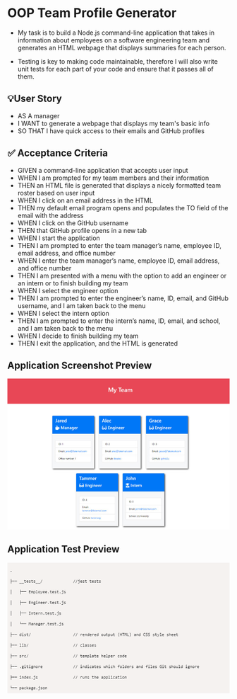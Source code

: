 # OOP Team Profile Generator

- My task is to build a Node.js command-line application that takes in information about employees on a software engineering team and generates an HTML webpage that displays summaries for each person.

- Testing is key to making code maintainable, therefore I will also write unit tests for each part of your code and ensure that it passes all of them.

## :bulb:User Story

- AS A manager
- I WANT to generate a webpage that displays my team's basic info
- SO THAT I have quick access to their emails and GitHub profiles

## :white_check_mark: Acceptance Criteria

- GIVEN a command-line application that accepts user input
- WHEN I am prompted for my team members and their information
- THEN an HTML file is generated that displays a nicely formatted team roster based on user input
- WHEN I click on an email address in the HTML
- THEN my default email program opens and populates the TO field of the email with the address
- WHEN I click on the GitHub username
- THEN that GitHub profile opens in a new tab
- WHEN I start the application
- THEN I am prompted to enter the team manager’s name, employee ID, email address, and office number
- WHEN I enter the team manager’s name, employee ID, email address, and office number
- THEN I am presented with a menu with the option to add an engineer or an intern or to finish building my team
- WHEN I select the engineer option
- THEN I am prompted to enter the engineer’s name, ID, email, and GitHub username, and I am taken back to the menu
- WHEN I select the intern option
- THEN I am prompted to enter the intern’s name, ID, email, and school, and I am taken back to the menu
- WHEN I decide to finish building my team
- THEN I exit the application, and the HTML is generated

## Application Screenshot Preview
![Application_Screenshot](./Develop/images/OOP_Employee_IMG.png)

## Application Test Preview
![Application_Test_Screenshot](./Develop/images/OOP_Employee_IMG_2.png)


